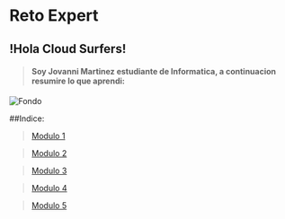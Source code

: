 # Reto Expert
## !Hola Cloud Surfers!
>#### Soy **Jovanni Martinez** estudiante de Informatica, a continuacion resumire lo que aprendi:
![Fondo](https://www.freegreatpicture.com/files/photo110/54924-cloud-computing-internet.jpg "Fondo")

##Indice:

>[Modulo 1](https://github.com/jovannimartinez/retoJovanni/blob/master/Modulo1/GuiaModulo1.md)

>[Modulo 2](https://github.com/jovannimartinez/retoJovanni/blob/master/Modulo1/GuiaModulo2.md)

>[Modulo 3](https://github.com/jovannimartinez/retoJovanni/blob/master/Modulo1/GuiaModulo3.md)

>[Modulo 4](https://github.com/jovannimartinez/retoJovanni/blob/master/Modulo1/GuiaModulo4.md)

>[Modulo 5](https://github.com/jovannimartinez/retoJovanni/blob/master/Modulo1/GuiaModulo5.md)

